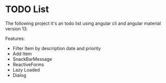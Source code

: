 # TODO List
The following project it's an todo list using angular cli and angular material version 13.

Features: 
+ Filter Item by description date and priority
+ Add Item
+ SnackBarMessage
+ ReactiveForms
+ Lazy Loaded
+ Dialog
